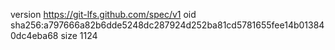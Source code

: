 version https://git-lfs.github.com/spec/v1
oid sha256:a797666a82b6dde5248dc287924d252ba81cd5781655fee14b013840dc4eba68
size 1124
